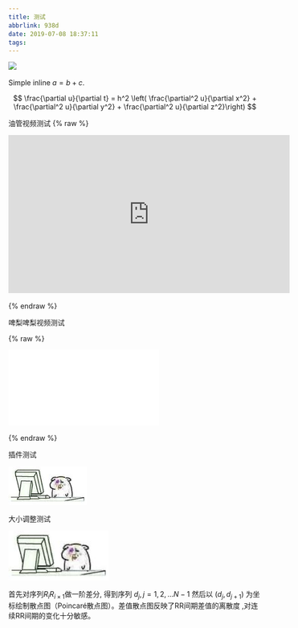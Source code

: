```yaml
---
title: 测试
abbrlink: 938d
date: 2019-07-08 18:37:11
tags: 
---
```


<img width=200 src="https://raw.githubusercontent.com/Archaeoraptor/image_resources/ImageofBlog/ripper%20shark1s.jpg"/>
<!-- more -->

Simple inline $a = b + c$.

$$
\frac{\partial u}{\partial t}
= h^2 \left( \frac{\partial^2 u}{\partial x^2} +
\frac{\partial^2 u}{\partial y^2} +
\frac{\partial^2 u}{\partial z^2}\right)
$$

油管视频测试
{% raw %}

<iframe width="560" height="315" src="https://www.youtube.com/embed/UnnvhiD-HPA" frameborder="0" allow="accelerometer; autoplay; encrypted-media; gyroscope; picture-in-picture" allowfullscreen></iframe>

{% endraw %}

啤梨啤梨视频测试

{% raw %}

<iframe src="//player.bilibili.com/player.html?aid=1085694&cid=1569276&page=1" scrolling="no" border="0" frameborder="no" framespacing="0" allowfullscreen="true"> </iframe>

{% endraw %}

插件测试

![測試](测试/emmm.jpg)

大小调整测试

<img width=200 src="测试/emmm.jpg"/>


首先对序列$R_iR_{i\times1}$做一阶差分, 得到序列 $d_j,j=1,2,\dots N-1$ 然后以 $(d_j, d_{j+1})$ 为坐标绘制散点图（Poincaré散点图）。差值散点图反映了RR间期差值的离散度 ,对连续RR间期的变化十分敏感。
